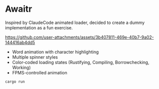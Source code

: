 # Awaitr

Inspired by ClaudeCode animated loader, decided to create a dummy implementation as a fun exercise.

https://github.com/user-attachments/assets/3b407811-469e-40b7-9a02-144416ab4dd5

- Word animation with character highlighting
- Multiple spinner styles
- Color-coded loading states (Rustifying, Compiling, Borrowchecking, Working)
- FPMS-controlled animation

```bash
cargo run
```
